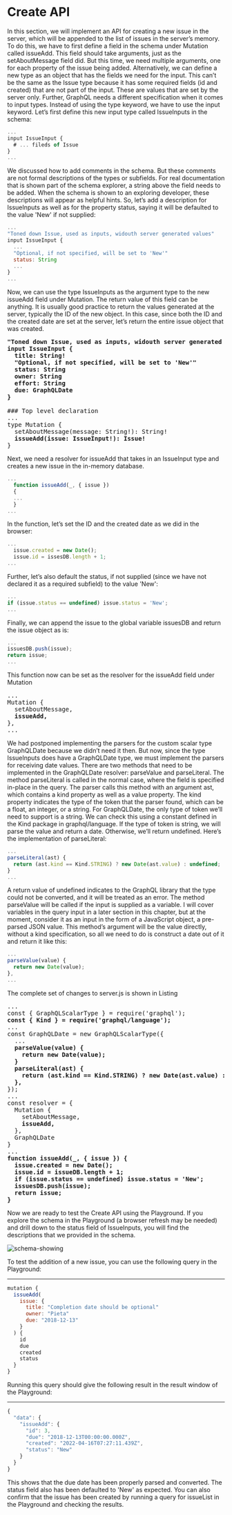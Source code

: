 # Create API 

In this section, we will implement an API for creating a new issue in the server, which will be appended to the list of issues in the server’s memory.
To do this, we have to first define a field in the schema under Mutation called issueAdd. This field should take arguments, just as the setAboutMessage field did. But this time, we need multiple arguments, one for each property of the issue being added. Alternatively, we can define a new type as an object that
has the fields we need for the input. This can’t be the same as the Issue type because it has some required fields (id and created) that are not part of the input. These are values that are set by the server only. Further, GraphQL needs a different specification when it comes to input types. Instead of using the type keyword, we
have to use the input keyword. Let’s first define this new input type called IssueInputs in the schema:

```js
...
input IssueInput {
  # ... fileds of Issue
}
...
```

We discussed how to add comments in the schema. But these comments are not formal descriptions of the types or subfields. For real documentation that is shown part of the schema explorer, a string above the field needs to be added. When the schema is shown to an exploring developer, these descriptions will appear as helpful hints. So, let’s add a description for IssueInputs as well as for the property status, saying it will be defaulted to the value 'New' if not supplied:
  
```js
...
"Toned down Issue, used as inputs, widouth server generated values"
input IssueInput {
  ...
  "Optional, if not specified, will be set to 'New'"
  status: String
  ...
}
...
```

Now, we can use the type IssueInputs as the argument type to the new issueAdd field under Mutation. The return value of this field can be anything. It is usually good practice to return the values generated at the server, typically the ID of the new object. In this case, since both the ID and the created date are set at the
server, let’s return the entire issue object that was created.

<pre>
<b>"Toned down Issue, used as inputs, widouth server generated values"
input IssueInput {
  title: String!
  "Optional, if not specified, will be set to 'New'"
  status: String
  owner: String
  effort: String
  due: GraphQLDate
}</b>

### Top level declaration
...
type Mutation {
  setAboutMessage(message: String!): String!
  <b>issueAdd(issue: IssueInput!): Issue!</b>
}
</pre>

Next, we need a resolver for issueAdd that takes in an IssueInput type and creates a new issue in the in-memory database.

```js
...
  function issueAdd(_, { issue })
  {
  ...
  }
...
```

In the function, let’s set the ID and the created date as we did in the browser:

```js
...
  issue.created = new Date();
  issue.id = issesDB.length + 1;
...
```

Further, let’s also default the status, if not supplied (since we have not declared it as a required subfield) to the value 'New':

```js
...
if (issue.status == undefined) issue.status = 'New'; 
...
```

Finally, we can append the issue to the global variable issuesDB and return the issue object as is:

```js
...
issuesDB.push(issue);
return issue;
...
```

This function now can be set as the resolver for the issueAdd field under Mutation

<pre>
...
Mutation {
  setAboutMessage,
  <b>issueAdd,</b>
},
...
</pre>

We had postponed implementing the parsers for the custom scalar type GraphQLDate because we didn’t need it then. But now, since the type IssueInputs does have a GraphQLDate type, we must implement the parsers for receiving date values. There are two methods that need to be implemented in the GraphQLDate resolver: parseValue and parseLiteral.
The method parseLiteral is called in the normal case, where the field is specified in-place in the query. The parser calls this method with an argument ast, which contains a kind property as well as a value property. The kind property indicates the type of the token that the parser found, which can be a float, an integer, or a string. For GraphQLDate, the only type of token we’ll need to support is a string. We can check this using a constant defined in the Kind package in graphql/language. If the type of token is string, we will parse the value and return a date. Otherwise, we’ll return undefined. Here’s the implementation of parseLiteral:

```js
...
parseLiteral(ast) {
  return (ast.kind == Kind.STRING) ? new Date(ast.value) : undefined;
}
...
```

A return value of undefined indicates to the GraphQL library that the type could not be converted, and it will be treated as an error. 
The method parseValue will be called if the input is supplied as a variable. I will cover variables in the query input in a later section in this chapter, but at the moment, consider it as an input in the form of a JavaScript object, a pre-parsed JSON value. This method’s argument will be the value directly, without a kind
specification, so all we need to do is construct a date out of it and return it like this:

```js
...
parseValue(value) {
  return new Date(value);
},
...
```

The complete set of changes to server.js is shown in Listing

<pre>
...
const { GraphQLScalarType } = require('graphql');
<b>const { Kind } = require('graphql/language');</b>
...
const GraphQLDate = new GraphQLScalarType({
  ...
  <b>parseValue(value) {
    return new Date(value);
  }
  parseLiteral(ast) {
    return (ast.kind == Kind.STRING) ? new Date(ast.value) : undefined;
  },</b>
});
...
const resolver = {
  Mutation {
    setAboutMessage,
  <b>  issueAdd,</b>
  },
  GraphQLDate
}
...
<b>function issueAdd(_, { issue }) {
  issue.created = new Date();
  issue.id = issueDB.length + 1;
  if (issue.status == undefined) issue.status = 'New';
  issuesDB.push(issue);
  return issue;
}</b>
</pre>

Now we are ready to test the Create API using the Playground. If you explore the schema in the Playground (a browser refresh may be needed) and drill down to the status field of IssueInputs, you will find the descriptions that we provided in the schema. 

![schema-showing](./resources/schema-showing.JPG)

To test the addition of a new issue, you can use the following query in the Playground:
<hr>

```js
mutation {
  issueAdd(
    issue: {
      title: "Completion date should be optional"
      owner: "Pieta"
      due: "2018-12-13"
    }
  ) {
    id
    due
    created
    status
  }
}
```

Running this query should give the following result in the result window of the Playground:
<hr>

```js
{
  "data": {
    "issueAdd": {
      "id": 3,
      "due": "2018-12-13T00:00:00.000Z",
      "created": "2022-04-16T07:27:11.439Z",
      "status": "New"
    }
  }
}
```

This shows that the due date has been properly parsed and converted. The status field also has been defaulted to 'New' as expected. You can also confirm that the issue has been created by running a query for issueList in the Playground and checking the results.
